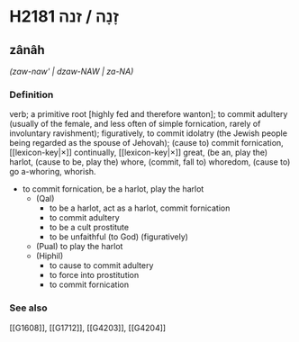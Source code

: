 # H2181 זָנָה / זנה

## zânâh

_(zaw-naw' | dzaw-NAW | za-NA)_

### Definition

verb; a primitive root [highly fed and therefore wanton]; to commit adultery (usually of the female, and less often of simple fornication, rarely of involuntary ravishment); figuratively, to commit idolatry (the Jewish people being regarded as the spouse of Jehovah); (cause to) commit fornication, [[lexicon-key|×]] continually, [[lexicon-key|×]] great, (be an, play the) harlot, (cause to be, play the) whore, (commit, fall to) whoredom, (cause to) go a-whoring, whorish.

- to commit fornication, be a harlot, play the harlot
    - (Qal)
        - to be a harlot, act as a harlot, commit fornication
        - to commit adultery
        - to be a cult prostitute
        - to be unfaithful (to God) (figuratively)
    - (Pual) to play the harlot
    - (Hiphil)
        - to cause to commit adultery
        - to force into prostitution
        - to commit fornication
### See also

[[G1608]], [[G1712]], [[G4203]], [[G4204]]

